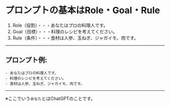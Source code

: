 # プロンプトの基本はRole・Goal・Rule
1. Role（役割）・・・あなたはプロの料理人です。
2. Goal（目標）・・・料理のレシピを考えてください。
3. Rule（条件）・・・食材は人参、玉ねぎ、ジャガイモ、肉です。
---
## プロンプト例:
```
- あなたはプロの料理人です。
- 料理のレシピを考えてください。
- 食材は人参、玉ねぎ、ジャガイモ、肉です。
```
---
※ここでいう`あなた`とはChatGPTのことです。
